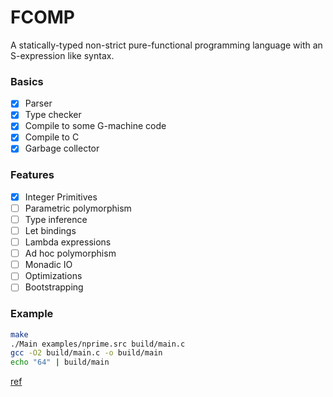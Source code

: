 # FCOMP

A statically-typed non-strict pure-functional programming language with an S-expression like syntax.

### Basics

- [x] Parser
- [x] Type checker
- [x] Compile to some G-machine code
- [x] Compile to C
- [x] Garbage collector

### Features

- [x] Integer Primitives
- [ ] Parametric polymorphism
- [ ] Type inference
- [ ] Let bindings
- [ ] Lambda expressions
- [ ] Ad hoc polymorphism
- [ ] Monadic IO
- [ ] Optimizations
- [ ] Bootstrapping

### Example

```bash
make
./Main examples/nprime.src build/main.c
gcc -O2 build/main.c -o build/main
echo "64" | build/main
```

[ref](https://www.microsoft.com/en-us/research/publication/implementing-functional-languages-a-tutorial/)